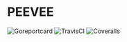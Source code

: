 # PEEVEE

![Goreportcard](https://goreportcard.com/badge/github.com/migueleliasweb/peevee)
![TravisCI](https://travis-ci.org/migueleliasweb/peevee.svg?branch=master)
![Coveralls](https://coveralls.io/repos/github/migueleliasweb/peevee/badge.svg?branch=master)
